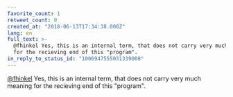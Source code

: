 ```yaml
---
favorite_count: 1
retweet_count: 0
created_at: "2018-06-13T17:34:38.000Z"
lang: en
full_text: >-
  @fhinkel Yes, this is an internal term, that does not carry very much meaning
  for the recieving end of this "program".
in_reply_to_status_id: "1006947555031339008"
---
```


[@fhinkel](https://twitter.com/fhinkel) Yes, this is an internal term, that does
not carry very much meaning for the recieving end of this "program".
